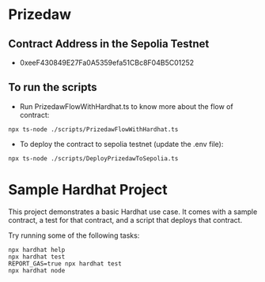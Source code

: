 # Prizedaw

## Contract Address in the Sepolia Testnet

- 0xeeF430849E27Fa0A5359efa51CBc8F04B5C01252

## To run the scripts

- Run PrizedawFlowWithHardhat.ts to know more about the flow of contract:
``` 
npx ts-node ./scripts/PrizedawFlowWithHardhat.ts
```

- To deploy the contract to sepolia testnet (update the .env file):
``` 
npx ts-node ./scripts/DeployPrizedawToSepolia.ts
```

# Sample Hardhat Project

This project demonstrates a basic Hardhat use case. It comes with a sample contract, a test for that contract, and a script that deploys that contract.

Try running some of the following tasks:

```shell
npx hardhat help
npx hardhat test
REPORT_GAS=true npx hardhat test
npx hardhat node
```
